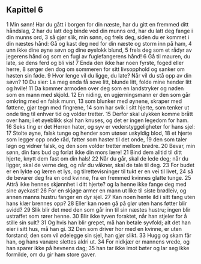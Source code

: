 ## Kapittel 6

1 Min sønn! Har du gått i borgen for din næste, har du gitt en fremmed ditt håndslag, 
2 har du latt deg binde ved din munns ord, har du latt deg fange i din munns ord, 
3 så gjør slik, min sønn, og frels deg, siden du er kommet i din næstes hånd: Gå og kast deg ned for din næste og storm inn på ham, 
4 unn ikke dine øyne søvn og dine øyelokk blund, 
5 frels deg som et rådyr av jegerens hånd og som en fugl av fuglefangerens hånd! 
6 Gå til mauren, du late, se dens ferd og bli vis! 
7 Enda den ikke har noen fyrste, foged eller herre, 
8 sørger den dog om sommeren for sitt livsopphold og sanker om høsten sin føde. 
9 Hvor lenge vil du ligge, du late? Når vil du stå opp av din søvn? 
10 Du sier: La meg enda få sove litt, blunde litt, folde mine hender litt og hvile! 
11 Da kommer armoden over deg som en landstryker og nøden som en mann med skjold. 
12 En niding, en ugjerningsmann er den som går omkring med en falsk munn, 
13 som blunker med øynene, skraper med føttene, gjør tegn med fingrene, 
14 som har svik i sitt hjerte, som tenker ut onde ting til enhver tid og volder tretter. 
15 Derfor skal ulykken komme brått over ham; i et øyeblikk skal han knuses, og det er ingen legedom for ham. 
16 Seks ting er det Herren hater, og syv er vederstyggeligheter for hans sjel: 
17 Stolte øyne, falsk tunge og hender som utøser uskyldig blod, 
18 et hjerte som legger opp onde råd, føtter som haster til det onde, 
19 den som taler løgn og vidner falsk, og den som volder tretter mellom brødre. 
20 Bevar, min sønn, din fars bud og forlat ikke din mors lære! 
21 Bind dem alltid til ditt hjerte, knytt dem fast om din hals! 
22 Når du går, skal de lede deg; når du ligger, skal de verne deg, og når du våkner, skal de tale til deg. 
23 For budet er en lykte og læren et lys, og tilrettevisninger til tukt er en vei til livet, 
24 så de bevarer deg fra en ond kvinne, fra en fremmed kvinnes glatte tunge. 
25 Attrå ikke hennes skjønnhet i ditt hjerte? og la henne ikke fange deg med sine øyekast! 
26 For en skjøge armer en mann ut like til siste brødleiv, og annen manns hustru fanger en dyr sjel. 
27 Kan noen hente ild i sitt fang uten hans klær brennes opp? 
28 Eller kan noen gå på glør uten hans føtter blir svidd? 
29 Slik blir det med den som går inn til sin næstes hustru; ingen blir ustraffet som rører henne. 
30 Blir ikke tyven foraktet, når han stjeler for å stille sin sult? 
31 Og hvis han blir grepet, må han betale syvfold; alt det han eier i sitt hus, må han gi. 
32 Den som driver hor med en kvinne, er uten forstand; den som vil ødelegge sin sjel, han gjør slikt. 
33 Hugg og skam får han, og hans vanære slettes aldri ut. 
34 For nidkjær er mannens vrede, og han sparer ikke på hevnens dag; 
35 han tar ikke imot bøter og lar seg ikke formilde, om du gir ham store gaver.